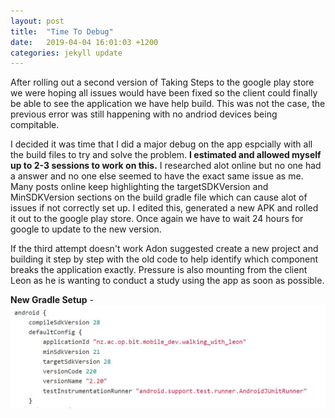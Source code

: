 ```yaml
---
layout: post
title:  "Time To Debug"
date:   2019-04-04 16:01:03 +1200
categories: jekyll update
---
```


After rolling out a second version of Taking Steps to the google play store we were hoping all issues would have been fixed so the client could finally be able to see the application we have help build. This was not the case, the previous error was still happening with no andriod devices being compitable.

I decided it was time that I did a major debug on the app espcially with all the build files to try and solve the problem. **I estimated and allowed myself up to 2-3 sessions to work on this.** I researched alot online but no one had a answer and no one else seemed to have the exact same issue as me. Many posts online keep highlighting the targetSDKVersion and MinSDKVersion sections on the build gradle file which can cause alot of issues if not correctly set up. I edited this, generated a new APK and rolled it out to the google play store. Once again we have to wait 24 hours for google to update to the new version.

If the third attempt doesn't work Adon suggested create a new project and building it step by step with the old code to help identify which component breaks the application exactly. Pressure is also mounting from the client Leon as he is wanting to conduct a study using the app as soon as possible.

**New Gradle Setup** -
![](/assets/gradle.jpg)